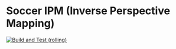 # Soccer IPM (Inverse Perspective Mapping)

[![Build and Test (rolling)](https://github.com/ros-sports/soccer_ipm/actions/workflows/build_and_test_rolling.yaml/badge.svg?branch=rolling)](https://github.com/ros-sports/soccer_ipm/actions/workflows/build_and_test_rolling.yaml?query=branch:rolling)
